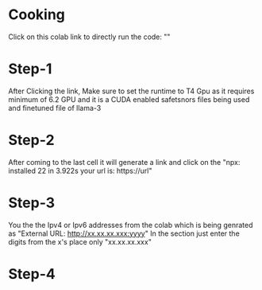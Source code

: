 # Cooking


Click on this colab link to directly run the code: ""

# Step-1 
After Clicking the link, Make sure to set the runtime to T4 Gpu as it requires minimum of 6.2 GPU and it is a CUDA enabled safetsnors files being used and finetuned file of llama-3

# Step-2
After coming to the last cell it will generate a link and click on the
   "npx: installed 22 in 3.922s
    your url is: https://url"

# Step-3
You the the Ipv4 or Ipv6 addresses from the colab which is being genrated as
"External URL: http://xx.xx.xx.xxx:yyyy"
In the section just enter the digits from the x's place only "xx.xx.xx.xxx"

# Step-4
